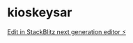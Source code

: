 # kioskeysar

[Edit in StackBlitz next generation editor ⚡️](https://stackblitz.com/~/github.com/notgro03/kioskeysar)